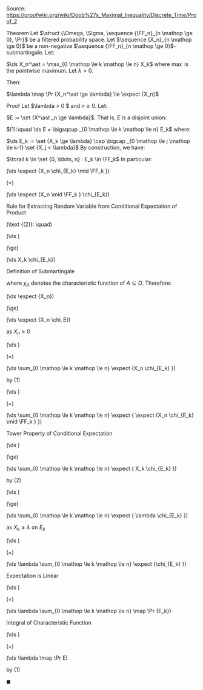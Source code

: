 # 

Source: https://proofwiki.org/wiki/Doob%27s_Maximal_Inequality/Discrete_Time/Proof_2

Theorem
Let $\struct {\Omega, \Sigma, \sequence {\FF_n}_{n \mathop \ge 0}, \Pr}$ be a filtered probability space.
Let $\sequence {X_n}_{n \mathop \ge 0}$ be a non-negative $\sequence {\FF_n}_{n \mathop \ge 0}$-submartingale.
Let:

$\ds X_n^\ast = \max_{0 \mathop \le k \mathop \le n} X_k$
where $\max$ is the pointwise maximum. 
Let $\lambda > 0$.

Then:

$\lambda \map \Pr {X_n^\ast \ge \lambda} \le \expect {X_n}$


Proof
Let $\lambda > 0 $ and $n \ge 0$.
Let:

$E := \set {X^\ast _n \ge \lambda}$.
That is, $E$ is a disjoint union:

$(1):\quad \ds E = \bigsqcup _{0 \mathop \le k \mathop \le n} E_k$
where:

$\ds E_k := \set {X_k \ge \lambda} \cap \bigcap _{0 \mathop \le j \mathop \le k-1} \set {X_j < \lambda}$
By construction, we have:

$\forall k \in \set {0, \ldots, n} : E_k \in \FF_k$
In particular:














\(\ds \expect {X_n \chi_{E_k} \mid \FF_k }\)

\(=\)







\(\ds \expect {X_n \mid \FF_k } \chi_{E_k}\)





Rule for Extracting Random Variable from Conditional Expectation of Product




\(\text {(2)}: \quad\)









\(\ds \)

\(\ge\)







\(\ds X_k \chi_{E_k}\)





Definition of Submartingale



where $\chi_A$ denotes the characteristic function of $A \subseteq \Omega$.
Therefore:














\(\ds \expect {X_n}\)

\(\ge\)







\(\ds \expect {X_n \chi_E}\)





as $X_n \ge 0$














\(\ds \)

\(=\)







\(\ds \sum_{0 \mathop \le k \mathop \le n} \expect {X_n \chi_{E_k} }\)





by $(1)$














\(\ds \)

\(=\)







\(\ds \sum_{0 \mathop \le k \mathop \le n} \expect { \expect {X_n \chi_{E_k} \mid \FF_k } }\)





Tower Property of Conditional Expectation














\(\ds \)

\(\ge\)







\(\ds \sum_{0 \mathop \le k \mathop \le n} \expect { X_k \chi_{E_k} }\)





by $(2)$














\(\ds \)

\(\ge\)







\(\ds \sum_{0 \mathop \le k \mathop \le n} \expect { \lambda \chi_{E_k} }\)





as $X_k \ge \lambda$ on $E_k$














\(\ds \)

\(=\)







\(\ds \lambda \sum_{0 \mathop \le k \mathop \le n} \expect {\chi_{E_k} }\)





Expectation is Linear














\(\ds \)

\(=\)







\(\ds \lambda \sum_{0 \mathop \le k \mathop \le n} \map \Pr {E_k}\)





Integral of Characteristic Function














\(\ds \)

\(=\)







\(\ds \lambda \map \Pr E\)





by $(1)$



$\blacksquare$





